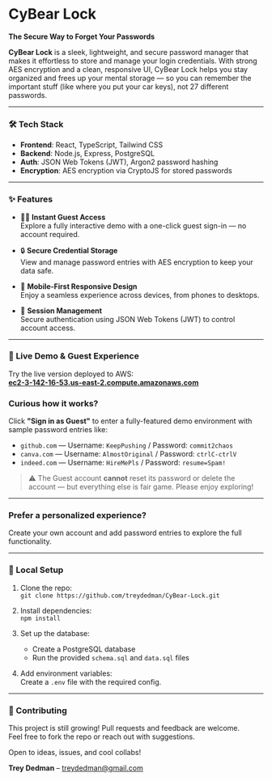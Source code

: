 # CyBear Lock  
**The Secure Way to Forget Your Passwords**

**CyBear Lock** is a sleek, lightweight, and secure password manager that makes it effortless to store and manage your login credentials. With strong AES encryption and a clean, responsive UI, CyBear Lock helps you stay organized and frees up your mental storage — so you can remember the important stuff (like where you put your car keys), not 27 different passwords.

---

### 🛠️ Tech Stack

- **Frontend**: React, TypeScript, Tailwind CSS  
- **Backend**: Node.js, Express, PostgreSQL  
- **Auth**: JSON Web Tokens (JWT), Argon2 password hashing  
- **Encryption**: AES encryption via CryptoJS for stored passwords

---

### ✨ Features

- 🧑‍💻 **Instant Guest Access**  
  Explore a fully interactive demo with a one-click guest sign-in — no account required.

- 🔒 **Secure Credential Storage**  
  View and manage password entries with AES encryption to keep your data safe.

- 📱 **Mobile-First Responsive Design**  
  Enjoy a seamless experience across devices, from phones to desktops.

- 🔑 **Session Management**  
  Secure authentication using JSON Web Tokens (JWT) to control account access.

---

### 🚀 Live Demo & Guest Experience

Try the live version deployed to AWS:  
**[ec2-3-142-16-53.us-east-2.compute.amazonaws.com](http://ec2-3-142-16-53.us-east-2.compute.amazonaws.com)**

### Curious how it works?

Click **"Sign in as Guest"** to enter a fully-featured demo environment with sample password entries like:

- `github.com` — Username: `KeepPushing` / Password: `commit2chaos`  
- `canva.com` — Username: `AlmostOriginal` / Password: `ctrlC-ctrlV`  
- `indeed.com` — Username: `HireMePls` / Password: `resume=Spam!`

> ⚠️ The Guest account **cannot** reset its password or delete the account — but everything else is fair game. Please enjoy exploring!

---

### Prefer a personalized experience?

Create your own account and add password entries to explore the full functionality.

---

### 🧪 Local Setup

1. Clone the repo:  
   `git clone https://github.com/treydedman/CyBear-Lock.git`

2. Install dependencies:  
   `npm install`

3. Set up the database:  
   - Create a PostgreSQL database  
   - Run the provided `schema.sql` and `data.sql` files

4. Add environment variables:  
   Create a `.env` file with the required config.

---

### 🤝 Contributing

This project is still growing! Pull requests and feedback are welcome.  
Feel free to fork the repo or reach out with suggestions.

Open to ideas, issues, and cool collabs!

**Trey Dedman** – [treydedman@gmail.com](mailto:treydedman@gmail.com)



